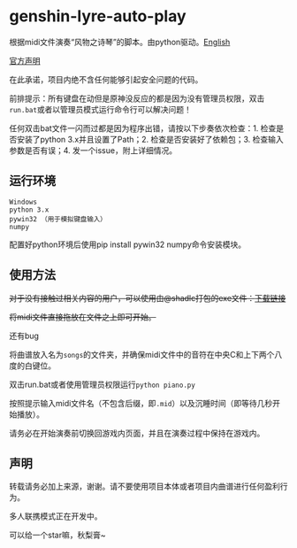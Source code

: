 # genshin-lyre-auto-play
根据midi文件演奏“风物之诗琴”的脚本。由python驱动。[English](./README_en.md)

[官方声明](./1.png)

在此承诺，项目内绝不含任何能够引起安全问题的代码。

前排提示：所有键盘在动但是原神没反应的都是因为没有管理员权限，双击`run.bat`或者以管理员模式运行命令行可以解决问题！

任何双击bat文件一闪而过都是因为程序出错，请按以下步奏依次检查：1. 检查是否安装了python 3.x并且设置了Path；2. 检查是否安装好了依赖包；3. 检查输入参数是否有误；4. 发一个issue，附上详细情况。

## 运行环境

```
Windows
python 3.x
pywin32 （用于模拟键盘输入）
numpy
```

配置好python环境后使用pip install pywin32 numpy命令安装模块。

## 使用方法

~~对于没有接触过相关内容的用户，可以使用由@shadlc打包的exe文件：[下载链接](https://github.com/Misaka17032/genshin-lyre-auto-play/releases/download/V1.0/piano.exe)~~

~~将midi文件直接拖放在文件之上即可开始。~~

还有bug

将曲谱放入名为`songs`的文件夹，并确保midi文件中的音符在中央C和上下两个八度的白键位。

双击run.bat或者使用管理员权限运行`python piano.py`

按照提示输入midi文件名（不包含后缀，即`.mid`）以及沉睡时间（即等待几秒开始播放）。

请务必在开始演奏前切换回游戏内页面，并且在演奏过程中保持在游戏内。

## 声明

转载请务必加上来源，谢谢。请不要使用项目本体或者项目内曲谱进行任何盈利行为。

多人联携模式正在开发中。

可以给一个star嘛，秋梨膏~
